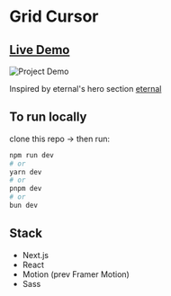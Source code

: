 # Grid Cursor

## [Live Demo](https://grid.frhn.me/)

![Project Demo](https://media.frhn.me/grid.gif)

Inspired by eternal's hero section [eternal](https://www.eternal.com/)

## To run locally

clone this repo -> then run:

```bash
npm run dev
# or
yarn dev
# or
pnpm dev
# or
bun dev
```

## Stack

- Next.js
- React
- Motion (prev Framer Motion)
- Sass